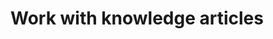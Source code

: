 # Work with knowledge articles


<!-- https://docs.microsoft.com/en-us/dynamics365/customer-engagement/developer/work-knowledge-articles -->